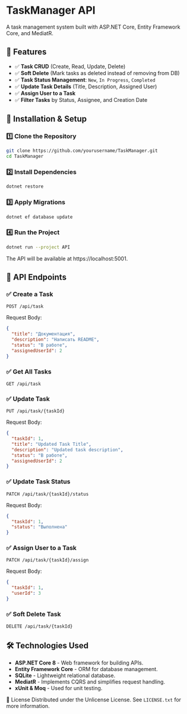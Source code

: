 ﻿# TaskManager API

A task management system built with ASP.NET Core, Entity Framework Core, and MediatR.

## 📌 Features
- ✅ **Task CRUD** (Create, Read, Update, Delete)
- ✅ **Soft Delete** (Mark tasks as deleted instead of removing from DB)
- ✅ **Task Status Management**: `New`, `In Progress`, `Completed`
- ✅ **Update Task Details** (Title, Description, Assigned User)
- ✅ **Assign User to a Task**
- ✅ **Filter Tasks** by Status, Assignee, and Creation Date


## 🚀 Installation & Setup

### **1️⃣ Clone the Repository**
```sh
git clone https://github.com/yourusername/TaskManager.git
cd TaskManager
```
### **2️⃣ Install Dependencies**
```sh
dotnet restore
```
### **3️⃣ Apply Migrations**
```sh
dotnet ef database update
```
### **4️⃣ Run the Project**
```sh
dotnet run --project API
```
The API will be available at https://localhost:5001.

## 📖 API Endpoints

### ✅ Create a Task
```http
POST /api/task
```
Request Body:

```JSON
{
  "title": "Документация",
  "description": "Написать README",
  "status": "В работе",
  "assignedUserId": 2
}
```
### ✅ Get All Tasks
```http
GET /api/task
```

### ✅ Update Task
```http
PUT /api/task/{taskId}
```
Request Body:

```JSON
{
  "taskId": 1,
  "title": "Updated Task Title",
  "description": "Updated task description",
  "status": "В работе",
  "assignedUserId": 2
}
```

### ✅ Update Task Status
```http
PATCH /api/task/{taskId}/status
```
Request Body:

```JSON
{
  "taskId": 1,
  "status": "Выполнена"
}
```
### ✅ Assign User to a Task
```http
PATCH /api/task/{taskId}/assign
```
Request Body:

```JSON
{
  "taskId": 1,
  "userId": 3
}
```
### ✅ Soft Delete Task
```http
DELETE /api/task/{taskId}
```
## 🛠 Technologies Used
- **ASP.NET Core 8** - Web framework for building APIs.
- **Entity Framework Core** - ORM for database management.
- **SQLite** - Lightweight relational database.
- **MediatR** - Implements CQRS and simplifies request handling.
- **xUnit & Moq** - Used for unit testing.


📌 License
Distributed under the Unlicense License. See ```LICENSE.txt``` for more information.